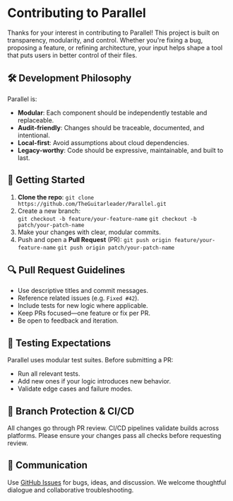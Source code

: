 # Contributing to Parallel

Thanks for your interest in contributing to Parallel! This project is built on transparency, modularity, and control. Whether you're fixing a bug, proposing a feature, or refining architecture, your input helps shape a tool that puts users in better control of their files.

## 🛠 Development Philosophy

Parallel is:
- **Modular**: Each component should be independently testable and replaceable.
- **Audit-friendly**: Changes should be traceable, documented, and intentional.
- **Local-first**: Avoid assumptions about cloud dependencies.
- **Legacy-worthy**: Code should be expressive, maintainable, and built to last.

## 🧱 Getting Started

1. **Clone the repo**: 
    `git clone https://github.com/TheGuitarleader/Parallel.git`
2. Create a new branch:  
    `git checkout -b feature/your-feature-name`
    `git checkout -b patch/your-patch-name`
3. Make your changes with clear, modular commits.
4. Push and open a **Pull Request** (PR):
    `git push origin feature/your-feature-name`
    `git push origin patch/your-patch-name`

## 🔍 Pull Request Guidelines

- Use descriptive titles and commit messages.
- Reference related issues (e.g. `Fixed #42`).
- Include tests for new logic where applicable.
- Keep PRs focused—one feature or fix per PR.
- Be open to feedback and iteration.

## 🧪 Testing Expectations

Parallel uses modular test suites. Before submitting a PR:
- Run all relevant tests.
- Add new ones if your logic introduces new behavior.
- Validate edge cases and failure modes.

## 🧭 Branch Protection & CI/CD

All changes go through PR review. CI/CD pipelines validate builds across platforms. Please ensure your changes pass all checks before requesting review.

## 💬 Communication

Use [GitHub Issues](https://github.com/TheGuitarleader/Parallel/issues) for bugs, ideas, and discussion. We welcome thoughtful dialogue and collaborative troubleshooting.